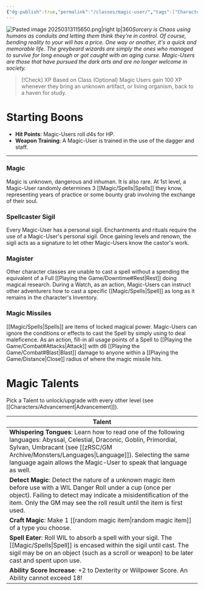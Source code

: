 ```yaml
---
{"dg-publish":true,"permalink":"/classes/magic-user/","tags":["Characters"],"created":"2025-01-02T11:24:07.327-05:00","updated":"2025-03-15T04:16:52.598-04:00"}
---
```


![Pasted image 20250313115650.png|right lp|360](/img/user/zRSC/images/Pasted%20image%2020250313115650.png)*Sorcery is Chaos using humans as conduits and letting them think they’re in control. Of course, bending reality to your will has a price. One way or another, it's a quick and memorable life. The greybeard wizards are simply the ones who managed to survive for long enough or got caught with an aging curse. Magic-Users are those that have pursued the dark arts and are no longer welcome in society.*

>[!Check] XP Based on Class (Optional)
>Magic Users gain 100 XP whenever they bring an unknown artifact, or living organism, back to a haven for study.

# Starting Boons
- **Hit Points**: Magic-Users roll $d4$s for HP. 
- **Weapon Training**: A Magic-User is trained in the use of the dagger and staff.
---
### Magic
Magic is unknown, dangerous and inhuman. It is also rare. At 1st level, a Magic-User randomly determines 3 [[Magic/Spells\|Spells]] they know, representing years of practice or some bounty grab involving the exchange of their soul.
### Spellcaster Sigil
Every Magic-User has a personal sigil. Enchantments and rituals require the use of a Magic-User's personal sigil. Once gaining levels and renown, the sigil acts as a signature to let other Magic-Users know the castor's work. 
### Magister
Other character classes are unable to cast a spell without a spending the equivalent of a Full [[Playing the Game/Downtime#Rest\|Rest]] doing magical research. During a Watch, as an action, Magic-Users can instruct other adventurers how to cast a specific [[Magic/Spells\|Spell]] as long as it remains in the character's Inventory. 
### Magic Missiles
[[Magic/Spells\|Spells]] are items of locked magical power. Magic-Users can ignore the conditions or effects to cast the Spell by simply using to deal maleficence. As an action, fill-in all usage points of a Spell to [[Playing the Game/Combat#Attacks\|Attack]] with d6 [[Playing the Game/Combat#Blast\|Blast]] damage to anyone within a [[Playing the Game/Distance\|Close]] radius of where the magic missile hits. 

# Magic Talents 
Pick a Talent to unlock/upgrade with every other level (see [[Characters/Advancement\|Advancement]]).

| Talent                                                                                                                                                                                                                                                               |
| -------------------------------------------------------------------------------------------------------------------------------------------------------------------------------------------------------------------------------------------------------------------- |
| **Whispering Tongues**: Learn how to read one of the following languages: Abyssal, Celestial, Draconic, Goblin, Primordial, Sylvan, Umbracant (see [[zRSC/GM Archive/Monsters/Languages\|Language]]). Selecting the same language again allows the Magic-User to speak that language as well. |
| **Detect Magic**: Detect the nature of a unknown magic item before use with a WIL Danger Roll   under a cup (once per object). Failing to detect may indicate a misidentification of the item. Only the GM may see the roll result until the item is first used.     |
| **Craft Magic**: Make 1 [[random magic item\|random magic item]] of a type you choose.                                                                                                                                                                                                  |
| **Spell Eater**: Roll WIL to absorb a spell with your sigil. The [[Magic/Spells\|Spell]] is encased within the sigil until cast. The sigil may be on an object (such as a scroll or weapon) to be later cast and spent upon use.                                           |
| **Ability Score Increase**: +2 to Dexterity or Willpower Score. An Ability cannot exceed 18!                                                                                                                                                                         |
